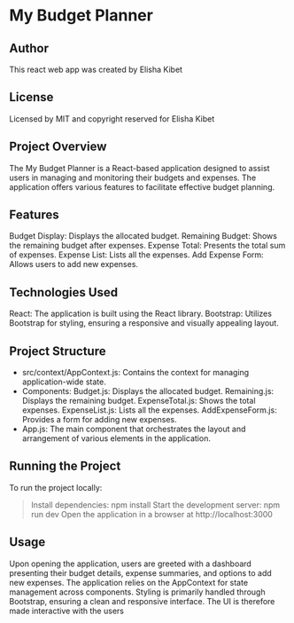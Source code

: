 # My Budget Planner

## Author
This react web app was created by Elisha Kibet

## License
Licensed by MIT and copyright reserved for Elisha Kibet

## Project Overview
The My Budget Planner is a React-based application designed to assist users in managing and monitoring their budgets and expenses. The application offers various features to facilitate effective budget planning.

## Features
Budget Display: Displays the allocated budget.
Remaining Budget: Shows the remaining budget after expenses.
Expense Total: Presents the total sum of expenses.
Expense List: Lists all the expenses.
Add Expense Form: Allows users to add new expenses.

## Technologies Used
React: The application is built using the React library.
Bootstrap: Utilizes Bootstrap for styling, ensuring a responsive and visually appealing layout.

## Project Structure
- src/context/AppContext.js: Contains the context for managing application-wide state.
- Components:
Budget.js: Displays the allocated budget.
Remaining.js: Displays the remaining budget.
ExpenseTotal.js: Shows the total expenses.
ExpenseList.js: Lists all the expenses.
AddExpenseForm.js: Provides a form for adding new expenses.
- App.js: The main component that orchestrates the layout and arrangement of various elements in the application.

## Running the Project
To run the project locally:
> Install dependencies: npm install
> Start the development server: npm run dev
> Open the application in a browser at http://localhost:3000

## Usage
Upon opening the application, users are greeted with a dashboard presenting their budget details, expense summaries, and options to add new expenses.
The application relies on the AppContext for state management across components.
Styling is primarily handled through Bootstrap, ensuring a clean and responsive interface.
The UI is  therefore made interactive with the users
